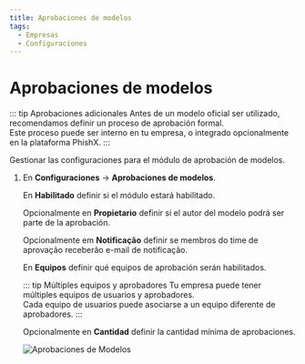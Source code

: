 ```yaml
---
title: Aprobaciones de modelos
tags:
  - Empresas
  - Configuraciones
---
```


# Aprobaciones de modelos

::: tip Aprobaciones adicionales
Antes de un modelo oficial ser utilizado, recomendamos definir un proceso de aprobación formal.<br>
Este proceso puede ser interno en tu empresa, o integrado opcionalmente en la plataforma PhishX.
:::

Gestionar las configuraciones para el módulo de aprobación de modelos.

1. En **Configuraciones** -> **Aprobaciones de modelos**.

   En **Habilitado** definir si el módulo estará habilitado.

   Opcionalmente en **Propietario** definir si el autor del modelo podrá ser parte de la aprobación.

   Opcionalmente em **Notificação** definir se membros do time de aprovação receberão e-mail de notificação.

   En **Equipos** definir qué equipos de aprobación serán habilitados.

   ::: tip Múltiples equipos y aprobadores
   Tu empresa puede tener múltiples equipos de usuarios y aprobadores.<br>
   Cada equipo de usuarios puede asociarse a un equipo diferente de aprobadores.
   :::

   Opcionalmente en **Cantidad** definir la cantidad mínima de aprobaciones.

   ![Aprobaciones de Modelos](https://cdn.phishx.io/phishx-docs/images/phishx_companies_template_approval_01.webp)
